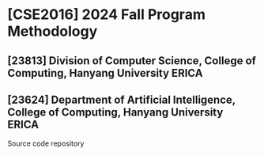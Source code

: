 # [CSE2016] 2024 Fall Program Methodology
## [23813] Division of Computer Science, College of Computing, Hanyang University ERICA
## [23624] Department of Artificial Intelligence, College of Computing, Hanyang University ERICA

Source code repository
